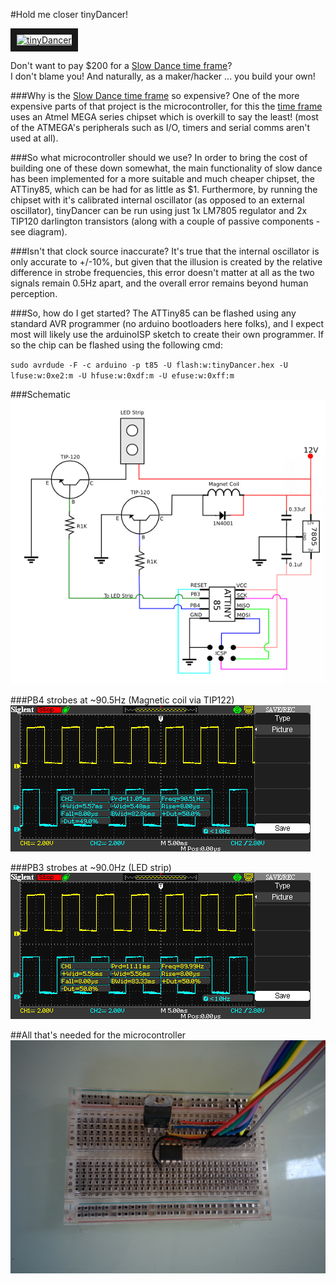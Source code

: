 #Hold me closer tinyDancer!


<a href="http://www.youtube.com/watch?feature=player_embedded&v=Gln_W7R6Qp0" target="_blank"><img src="http://img.youtube.com/vi/Gln_W7R6Qp0/0.jpg" alt="tinyDancer" width="240" height="180" border="10" /></a> 


Don't want to pay $200 for a [Slow Dance time frame](https://www.kickstarter.com/projects/xercyn/slow-dance-a-frame-that-slows-down-time "Slow Dance time frame")?  
I don't blame you! And naturally, as a maker/hacker ... you build your own!

###Why is the [Slow Dance time frame](https://www.kickstarter.com/projects/xercyn/slow-dance-a-frame-that-slows-down-time "Slow Dance time frame") so expensive?
One of the more expensive parts of that project is the microcontroller, for this the [time frame](https://www.kickstarter.com/projects/xercyn/slow-dance-a-frame-that-slows-down-time "Slow Dance time frame") uses an Atmel MEGA series chipset which is overkill to say the least! (most of the ATMEGA's peripherals such as I/O, timers and serial comms aren't used at all). 

###So what microcontroller should we use?
In order to bring the cost of building one of these down somewhat, the main functionality of slow dance has been implemented for a more suitable and much cheaper chipset, the ATTiny85, which can be had for as little as $1.  Furthermore, by running the chipset with it's calibrated internal oscillator (as opposed to an external oscillator), tinyDancer can be run using just 1x LM7805 regulator and 2x TIP120 darlington transistors (along with a couple of passive components - see diagram). 

###Isn't that clock source inaccurate?
It's true that the internal oscillator is only accurate to +/-10%, but given that the illusion is created by the relative difference in strobe frequencies, this error doesn't matter at all as the two signals remain 0.5Hz apart, and the overall error remains beyond human perception.

###So, how do I get started?
The ATTiny85 can be flashed using any standard AVR programmer (no arduino bootloaders here folks), and I expect most will likely use the arduinoISP sketch to create their own programmer. If so the chip can be flashed using the following cmd:


`sudo avrdude -F -c arduino -p t85 -U flash:w:tinyDancer.hex -U lfuse:w:0xe2:m -U hfuse:w:0xdf:m -U efuse:w:0xff:m`

###Schematic
![Schematic](https://github.com/SamClarke2012/tinyDancer/blob/master/Oscope/Schematic.png "Schematic")


###PB4 strobes at ~90.5Hz (Magnetic coil via TIP122)
![Channel 2](https://raw.githubusercontent.com/SamClarke2012/tinyDancer/master/Oscope/SDS00003.BMP "Channel 2")

###PB3 strobes at ~90.0Hz (LED strip)
![Channel 1](https://raw.githubusercontent.com/SamClarke2012/tinyDancer/master/Oscope/SDS00002.BMP "Channel 1")

##All that's needed for the microcontroller
![Setup](https://github.com/SamClarke2012/tinyDancer/raw/master/Oscope/foto_no_exif(1).jpg "Minimum Setup")
